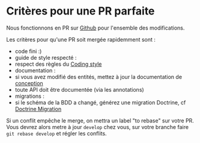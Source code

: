 # Critères pour une PR parfaite

Nous fonctionnons en PR sur [Github](https://github.com/jarvislegal/jarvisv2) pour l'ensemble des modifications.

Les critères pour qu'une PR soit mergée rapidemment sont :
 * code fini :)
 * guide de style respecté :
  * respect des règles du [Coding style](CodingStyle.md)
 * documentation :
  * si vous avez modifié des entités, mettez à jour la documentation de [conception](Conception.md)
  * toute API doit être documentée (via les annotations)
 * migrations :
  * si le schéma de la BDD a changé, générez une migration Doctrine, cf [Doctrine Migration](Migration.md)

Si un conflit empêche le merge, on mettra un label "to rebase" sur votre PR. 
Vous devrez alors metre à jour `develop` chez vous, sur votre branche faire `git rebase develop` et régler les conflits.
